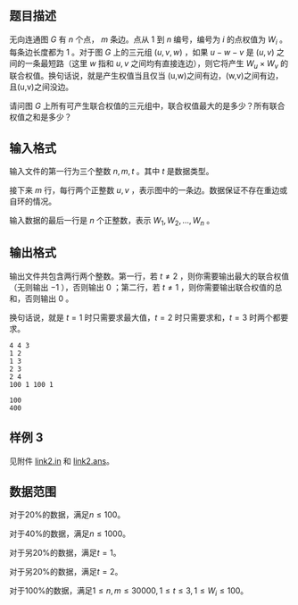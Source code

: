 ## 题目描述

无向连通图 $G$ 有 $n$ 个点， $m$ 条边。点从 $1$ 到 $n$ 编号，编号为 $i$ 的点权值为 $W_i$ 。每条边长度都为 $1$ 。对于图 $G$ 上的三元组 $(u,v,w)$ ，如果 $u-w-v$ 是 $(u,v)$ 之间的一条最短路（这里 $w$ 指和 $u,v$ 之间均有直接连边），则它将产生 $W_u \times W_v$ 的联合权值。换句话说，就是产生权值当且仅当 (u,w)之间有边，(w,v)之间有边，且(u,v)之间没边。

请问图 $G$ 上所有可产生联合权值的三元组中，联合权值最大的是多少？所有联合权值之和是多少？

## 输入格式

输入文件的第一行为三个整数 $n,m,t$ 。其中 $t$ 是数据类型。

接下来 $m$ 行，每行两个正整数 $u,v$ ，表示图中的一条边。数据保证不存在重边或自环的情况。

输入数据的最后一行是 $n$ 个正整数，表示 $W_1,W_2,...,W_n$ 。      

## 输出格式

输出文件共包含两行两个整数。第一行，若 $t\not=2$ ，则你需要输出最大的联合权值（无则输出 $-1$ ），否则输出 $0$ ；第二行，若 $t\not=1$ ，则你需要输出联合权值的总和，否则输出 $0$ 。

换句话说，就是 $t=1$ 时只需要求最大值，$t=2$ 时只需要求和，$t=3$ 时两个都要求。

```input1
4 4 3
1 2
1 3
2 3
2 4
100 1 100 1
```

```output1
100
400
```

## 样例 3

见附件 [link2.in](file://link2.in) 和 [link2.ans](file://link2.ans)。

## 数据范围

对于20%的数据，满足$n≤100$。

对于40%的数据，满足$n≤1000$。

对于另20%的数据，满足$t=1$。

对于另20%的数据，满足$t=2$。

对于100%的数据，满足$1≤n,m≤30000,1≤t≤3,1≤W_i≤100$。